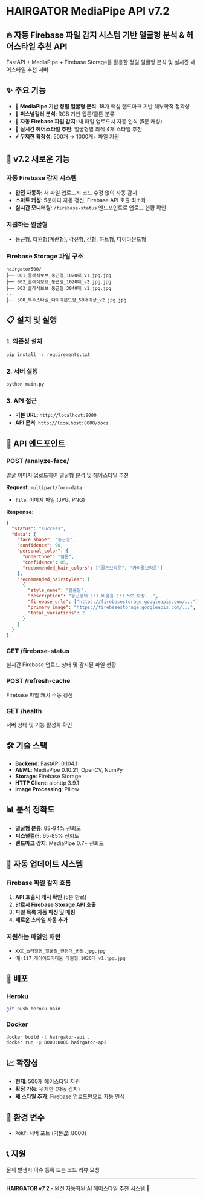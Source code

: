 # HAIRGATOR MediaPipe API v7.2

## 🔥 자동 Firebase 파일 감지 시스템 기반 얼굴형 분석 & 헤어스타일 추천 API

FastAPI + MediaPipe + Firebase Storage를 활용한 정밀 얼굴형 분석 및 실시간 헤어스타일 추천 서버

## ✨ 주요 기능

- **🤖 MediaPipe 기반 정밀 얼굴형 분석**: 18개 핵심 랜드마크 기반 해부학적 정확성
- **🎨 퍼스널컬러 분석**: RGB 기반 웜톤/쿨톤 분류
- **🔄 자동 Firebase 파일 감지**: 새 파일 업로드시 자동 인식 (5분 캐싱)
- **📱 실시간 헤어스타일 추천**: 얼굴형별 최적 4개 스타일 추천
- **⚡ 무제한 확장성**: 500개 → 1000개+ 파일 지원

## 🚀 v7.2 새로운 기능

### 자동 Firebase 감지 시스템
- **완전 자동화**: 새 파일 업로드시 코드 수정 없이 자동 감지
- **스마트 캐싱**: 5분마다 자동 갱신, Firebase API 호출 최소화
- **실시간 모니터링**: `/firebase-status` 엔드포인트로 업로드 현황 확인

### 지원하는 얼굴형
- 둥근형, 타원형(계란형), 각진형, 긴형, 하트형, 다이아몬드형

### Firebase Storage 파일 구조
```
hairgator500/
├── 001_클래식보브_둥근형_1020대_v1.jpg.jpg
├── 002_클래식보브_둥근형_1020대_v2.jpg.jpg
├── 003_클래식보브_둥근형_3040대_v1.jpg.jpg
...
├── 500_특수스타일_다이아몬드형_50대이상_v2.jpg.jpg
```

## 📋 설치 및 실행

### 1. 의존성 설치
```bash
pip install -r requirements.txt
```

### 2. 서버 실행
```bash
python main.py
```

### 3. API 접근
- **기본 URL**: `http://localhost:8000`
- **API 문서**: `http://localhost:8000/docs`

## 🔌 API 엔드포인트

### POST /analyze-face/
얼굴 이미지 업로드하여 얼굴형 분석 및 헤어스타일 추천

**Request**: `multipart/form-data`
- `file`: 이미지 파일 (JPG, PNG)

**Response**:
```json
{
  "status": "success",
  "data": {
    "face_shape": "둥근형",
    "confidence": 90,
    "personal_color": {
      "undertone": "웜톤",
      "confidence": 85,
      "recommended_hair_colors": ["골든브라운", "카라멜브라운"]
    },
    "recommended_hairstyles": [
      {
        "style_name": "볼륨펌",
        "description": "둥근형의 1:1 비율을 1:1.5로 보정...",
        "firebase_urls": ["https://firebasestorage.googleapis.com/..."],
        "primary_image": "https://firebasestorage.googleapis.com/...",
        "total_variations": 2
      }
    ]
  }
}
```

### GET /firebase-status
실시간 Firebase 업로드 상태 및 감지된 파일 현황

### POST /refresh-cache
Firebase 파일 캐시 수동 갱신

### GET /health
서버 상태 및 기능 활성화 확인

## 🛠️ 기술 스택

- **Backend**: FastAPI 0.104.1
- **AI/ML**: MediaPipe 0.10.21, OpenCV, NumPy
- **Storage**: Firebase Storage
- **HTTP Client**: aiohttp 3.9.1
- **Image Processing**: Pillow

## 📊 분석 정확도

- **얼굴형 분류**: 88-94% 신뢰도
- **퍼스널컬러**: 65-85% 신뢰도
- **랜드마크 감지**: MediaPipe 0.7+ 신뢰도

## 🔄 자동 업데이트 시스템

### Firebase 파일 감지 흐름
1. **API 호출시 캐시 확인** (5분 만료)
2. **만료시 Firebase Storage API 호출**
3. **파일 목록 자동 파싱 및 매핑**
4. **새로운 스타일 자동 추가**

### 지원하는 파일명 패턴
- `XXX_스타일명_얼굴형_연령대_변형.jpg.jpg`
- 예: `117_레이어드미디움_타원형_1020대_v1.jpg.jpg`

## 🚀 배포

### Heroku
```bash
git push heroku main
```

### Docker
```bash
docker build -t hairgator-api .
docker run -p 8000:8000 hairgator-api
```

## 📈 확장성

- **현재**: 500개 헤어스타일 지원
- **확장 가능**: 무제한 (자동 감지)
- **새 스타일 추가**: Firebase 업로드만으로 자동 인식

## 🔧 환경 변수

- `PORT`: 서버 포트 (기본값: 8000)

## 📞 지원

문제 발생시 이슈 등록 또는 코드 리뷰 요청

---

**HAIRGATOR v7.2** - 완전 자동화된 AI 헤어스타일 추천 시스템 🎊
